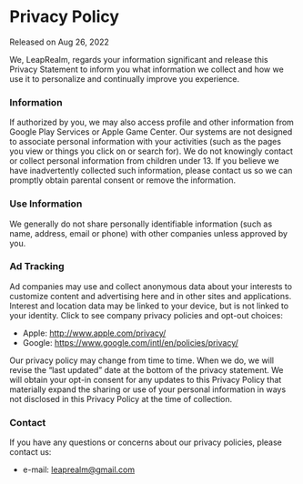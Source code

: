 # Privacy Policy

Released on Aug 26, 2022

We, LeapRealm,
regards your information significant and release this Privacy Statement to inform you what information we collect and how we use it to personalize and continually improve you experience.


### Information

If authorized by you, we may also access profile and other information from Google Play Services or Apple Game Center.
Our systems are not designed to associate personal information with your activities
(such as the pages you view or things you click on or search for).
We do not knowingly contact or collect personal information from children under 13.
If you believe we have inadvertently collected such information,
please contact us so we can promptly obtain parental consent or remove the information.


### Use Information

We generally do not share personally identifiable information (such as name, address, email or phone) with other companies unless approved by you.

### Ad Tracking
Ad companies may use and collect anonymous data about your interests to customize content and advertising here and in other sites and applications.
Interest and location data may be linked to your device,
but is not linked to your identity. Click to see company privacy policies and opt-out choices:
- Apple: http://www.apple.com/privacy/
- Google: https://www.google.com/intl/en/policies/privacy/


Our privacy policy may change from time to time.
When we do, we will revise the “last updated” date at the bottom of the privacy statement.
We will obtain your opt-in consent for any updates to this Privacy Policy that materially expand the sharing or use of your personal information in ways not disclosed in this Privacy Policy at the time of collection.


### Contact

If you have any questions or concerns about our privacy policies, please contact us:
- e-mail: leaprealm@gmail.com
